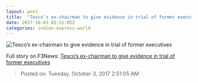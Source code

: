 ```yaml
---
layout: post
title:  "Tesco’s ex-chairman to give evidence in trial of former executives"
date: 2017-10-03 02:51:05Z
categories: indian-express-world
---
```


![Tesco’s ex-chairman to give evidence in trial of former executives](http://images.indianexpress.com/2016/09/tesco-759.jpg?w=759)




Full story on F3News: [Tesco’s ex-chairman to give evidence in trial of former executives](http://www.f3nws.com/n/ktqQtF)

> Posted on: Tuesday, October 3, 2017 2:51:05 AM
